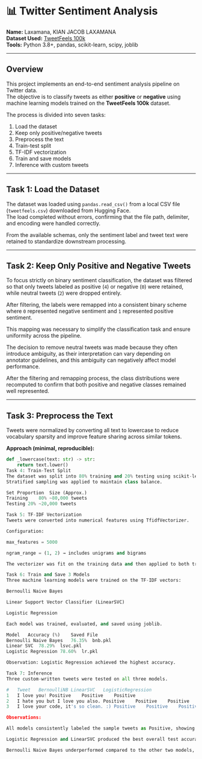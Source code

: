 # 📊 Twitter Sentiment Analysis

**Name:** Laxamana, KIAN JACOB LAXAMANA  
**Dataset Used:** [TweetFeels 100k](https://huggingface.co/datasets/mnemoraorg/tweetfeels-100k)  
**Tools:** Python 3.8+, pandas, scikit-learn, scipy, joblib  

---

## Overview

This project implements an end-to-end sentiment analysis pipeline on Twitter data.  
The objective is to classify tweets as either **positive** or **negative** using machine learning models trained on the **TweetFeels 100k** dataset.  

The process is divided into seven tasks:  
1. Load the dataset  
2. Keep only positive/negative tweets  
3. Preprocess the text  
4. Train-test split  
5. TF-IDF vectorization  
6. Train and save models  
7. Inference with custom tweets  

---

## Task 1: Load the Dataset

The dataset was loaded using `pandas.read_csv()` from a local CSV file (`tweetfeels.csv`) downloaded from Hugging Face.  
The load completed without errors, confirming that the file path, delimiter, and encoding were handled correctly.  

From the available schemas, only the sentiment label and tweet text were retained to standardize downstream processing.

---

## Task 2: Keep Only Positive and Negative Tweets

To focus strictly on binary sentiment classification, the dataset was filtered so that only tweets labeled as positive (`4`) or negative (`0`) were retained, while neutral tweets (`2`) were dropped entirely.  

After filtering, the labels were remapped into a consistent binary scheme where `0` represented negative sentiment and `1` represented positive sentiment.  

This mapping was necessary to simplify the classification task and ensure uniformity across the pipeline.  

The decision to remove neutral tweets was made because they often introduce ambiguity, as their interpretation can vary depending on annotator guidelines, and this ambiguity can negatively affect model performance.  

After the filtering and remapping process, the class distributions were recomputed to confirm that both positive and negative classes remained well represented. 

---

## Task 3: Preprocess the Text

Tweets were normalized by converting all text to lowercase to reduce vocabulary sparsity and improve feature sharing across similar tokens.

**Approach (minimal, reproducible):**
```python
def _lowercase(text: str) -> str:
    return text.lower()
Task 4: Train-Test Split
The dataset was split into 80% training and 20% testing using scikit-learn’s train_test_split().
Stratified sampling was applied to maintain class balance.

Set	Proportion	Size (Approx.)
Training	80%	~80,000 tweets
Testing	20%	~20,000 tweets

Task 5: TF-IDF Vectorization
Tweets were converted into numerical features using TfidfVectorizer.

Configuration:

max_features = 5000

ngram_range = (1, 2) → includes unigrams and bigrams

The vectorizer was fit on the training data and then applied to both training and test sets.

Task 6: Train and Save 3 Models
Three machine learning models were trained on the TF-IDF vectors:

Bernoulli Naive Bayes

Linear Support Vector Classifier (LinearSVC)

Logistic Regression

Each model was trained, evaluated, and saved using joblib.

Model	Accuracy (%)	Saved File
Bernoulli Naive Bayes	76.35%	bnb.pkl
Linear SVC	78.29%	lsvc.pkl
Logistic Regression	78.60%	lr.pkl

Observation: Logistic Regression achieved the highest accuracy.

Task 7: Inference
Three custom-written tweets were tested on all three models.

#	Tweet	BernoulliNB	LinearSVC	LogisticRegression
1	I love you!	Positive	Positive	Positive
2	I hate you but I love you also.	Positive	Positive	Positive
3	I love your code, it's so clean. :)	Positive	Positive	Positive

Observations:

All models consistently labeled the sample tweets as Positive, showing agreement in inference.

Logistic Regression and LinearSVC produced the best overall test accuracy in evaluation, with Logistic Regression slightly leading.

Bernoulli Naive Bayes underperformed compared to the other two models, but still achieved a respectable baseline performance above 76%.

